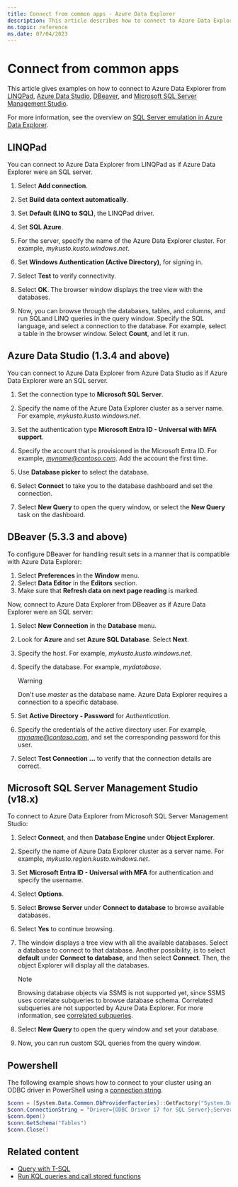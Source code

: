 ```yaml
---
title: Connect from common apps - Azure Data Explorer
description: This article describes how to connect to Azure Data Explorer with SQL Server emulation from various apps in Azure Data Explorer.
ms.topic: reference
ms.date: 07/04/2023
---
```


# Connect from common apps

This article gives examples on how to connect to Azure Data Explorer from [LINQPad](#linqpad), [Azure Data Studio](#azure-data-studio-134-and-above), [DBeaver](#dbeaver-533-and-above), and [Microsoft SQL Server Management Studio](#microsoft-sql-server-management-studio-v18x).

For more information, see the overview on [SQL Server emulation in Azure Data Explorer](sql-server-emulation-overview.md).

## LINQPad

You can connect to Azure Data Explorer from LINQPad as if Azure Data Explorer were an SQL server.

1. Select **Add connection**.

1. Set **Build data context automatically**.

1. Set **Default (LINQ to SQL)**, the LINQPad driver.

1. Set **SQL Azure**.

1. For the server, specify the name of the Azure Data Explorer cluster. For example, *mykusto.kusto.windows.net*.

1. Set **Windows Authentication (Active Directory)**, for signing in.

1. Select **Test** to verify connectivity.

1. Select **OK**. The browser window displays the tree view with the databases.

1. Now, you can browse through the databases, tables, and columns, and run SQLand LINQ queries in the query window. Specify the SQL language, and select a connection to the database. For example, select a table in the browser window. Select **Count**, and let it run.

## Azure Data Studio (1.3.4 and above)

You can connect to Azure Data Explorer from Azure Data Studio as if Azure Data Explorer were an SQL server.

1. Set the connection type to **Microsoft SQL Server**.

1. Specify the name of the Azure Data Explorer cluster as a server name. For example, *mykusto.kusto.windows.net*.

1. Set the authentication type **Microsoft Entra ID - Universal with MFA support**.

1. Specify the account that is provisioned in the Microsoft Entra ID. For example, *myname@contoso.com*. Add the account the first time.

1. Use **Database picker** to select the database.

1. Select **Connect** to take you to the database dashboard and set the connection.

1. Select **New Query** to open the query window, or select the **New Query** task on the dashboard.

## DBeaver (5.3.3 and above)

To configure DBeaver for handling result sets in a manner that is compatible with Azure Data Explorer:

1. Select **Preferences** in the **Window** menu.
1. Select **Data Editor** in the **Editors** section.
1. Make sure that **Refresh data on next page reading** is marked.

Now, connect to Azure Data Explorer from DBeaver as if Azure Data Explorer were an SQL server:

1. Select **New Connection** in the **Database** menu.

1. Look for **Azure** and set **Azure SQL Database**. Select **Next**.

1. Specify the host. For example, *mykusto.kusto.windows.net*.

1. Specify the database. For example, *mydatabase*.

   > [!WARNING]
   > Don't use *master* as the database name. Azure Data Explorer requires a connection to a specific database.

1. Set **Active Directory - Password** for *Authentication*.

1. Specify the credentials of the active directory user. For example, *myname@contoso.com*, and set the corresponding password for this user.

1. Select **Test Connection …** to verify that the connection details are correct.

## Microsoft SQL Server Management Studio (v18.x)

To connect to Azure Data Explorer from Microsoft SQL Server Management Studio:

1. Select **Connect**, and then **Database Engine** under **Object Explorer**.

1. Specify the name of Azure Data Explorer cluster as a server name. For example, *mykusto.region.kusto.windows.net*.

1. Set **Microsoft Entra ID - Universal with MFA** for authentication and specify the username.

1. Select **Options**.

1. Select **Browse Server** under **Connect to database** to browse available databases.

1. Select **Yes** to continue browsing.

1. The window displays a tree view with all the available databases. Select a database to connect to that database. Another possibility, is to select **default** under **Connect to database**, and then select **Connect**. Then, the object Explorer will display all the databases.

   > [!NOTE]
   > Browsing database objects via SSMS is not supported yet, since SSMS uses correlate subqueries to browse database schema.
   > Correlated subqueries are not supported by Azure Data Explorer. For more information, see [correlated subqueries](/azure/data-explorer/t-sql#correlated-sub-queries).

1. Select **New Query** to open the query window and set your database.

1. Now, you can run custom SQL queries from the query window.

## Powershell

The following example shows how to connect to your cluster using an ODBC driver in PowerShell using a [connection string](connect-odbc.md#connection-stringtabconnection-string).

```powershell
$conn = [System.Data.Common.DbProviderFactories]::GetFactory("System.Data.Odbc").CreateConnection()
$conn.ConnectionString = "Driver={ODBC Driver 17 for SQL Server};Server=mykustocluster.kusto.windows.net;Database=mykustodatabase;Authentication=ActiveDirectoryIntegrated"
$conn.Open()
$conn.GetSchema("Tables")
$conn.Close()
```

## Related content

* [Query with T-SQL](t-sql.md)
* [Run KQL queries and call stored functions](sql-kql-queries-and-stored-functions.md)
